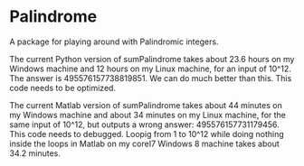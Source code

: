 # Palindrome
A package for playing around with Palindromic integers.

The current Python version of sumPalindrome takes about 23.6 hours on my Windows machine and 12 hours on my Linux machine, for an input of 10^12. The answer is 495576157738819851. We can do much better than this. This code needs to be optimized.

The current Matlab version of sumPalindrome takes about 44 minutes on my Windows machine and about 34 minutes on my Linux machine, for the same input of 10^12, but outputs a wrong answer: 495576157731179456. This code needs to debugged.
Loopig from 1 to 10^12 while doing nothing inside the loops in Matlab on my coreI7 Windows 8 machine takes about 34.2 minutes. 
